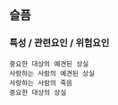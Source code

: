 ## 슬픔



### 특성 / 관련요인 / 위험요인

>   

    중요한 대상의 예견된 상실
    사랑하는 사람의 예견된 상실
    사랑하는 사람의 죽음
    중요한 대상의 상실
